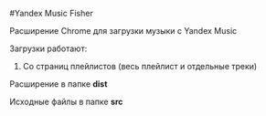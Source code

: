 #Yandex Music Fisher

Расширение Chrome для загрузки музыки с Yandex Music

Загрузки работают:

1. Со страниц плейлистов (весь плейлист и отдельные треки)

Расширение в папке __dist__

Исходные файлы в папке __src__
